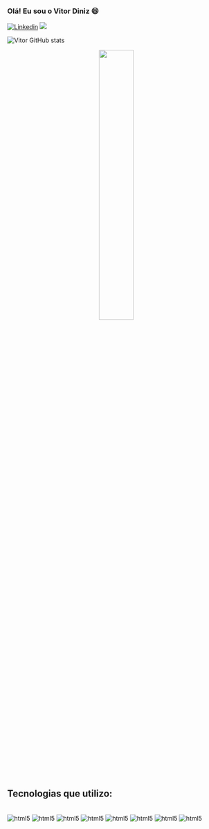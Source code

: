 ### Olá! Eu sou o Vitor Diniz 😄 


[![Linkedin](https://img.shields.io/badge/LinkedIn-0077B5?style=for-the-badge&logo=linkedin&logoColor=white)](https://www.linkedin.com/in/diniz116/)
<a href = "mailto:vitordiniz2k@gmail.com"><img src="https://img.shields.io/badge/Gmail-D14836?style=for-the-badge&logo=gmail&logoColor=white" target="_blank"></a>

![Vitor GitHub stats](https://github-readme-stats.vercel.app/api?username=diniz116&show_icons=true&theme=radical)
<div  align="center" style="margin-bottom:100px">
<img width=40% align="center" src="https://github-readme-stats-git-main-rafaelalexandrino.vercel.app/api/top-langs/?username=diniz116&show_icons=true&theme=radical&layout=compact" />
 </div>

&nbsp;
&nbsp;

## Tecnologias que utilizo:

<div style="display: inline_block"></br>
<img align="center"alt="html5" src="https://img.shields.io/badge/Java-ED8B00?style=for-the-badge&logo=openjdk&logoColor=white">
<img align="center"alt="html5" src="https://img.shields.io/badge/JavaScript-F7DF1E?style=for-the-badge&logo=javascript&logoColor=black">
<img align="center"alt="html5" src="https://img.shields.io/badge/C-00599C?style=for-the-badge&logo=c&logoColor=white">
<img align="center"alt="html5" src="https://img.shields.io/badge/C%2B%2B-00599C?style=for-the-badge&logo=c%2B%2B&logoColor=white">
<img align="center"alt="html5" src="https://img.shields.io/badge/Python-3776AB?style=for-the-badge&logo=python&logoColor=white">
<img align="center"alt="html5" src="https://img.shields.io/badge/HTML5-E34F26?style=for-the-badge&logo=html5&logoColor=white">
<img align="center"alt="html5" src="https://img.shields.io/badge/CSS3-1572B6?style=for-the-badge&logo=css3&logoColor=white">
  <img align="center"alt="html5" src="https://img.shields.io/badge/MySQL-00000F?style=for-the-badge&logo=mysql&logoColor=white">
</div>
